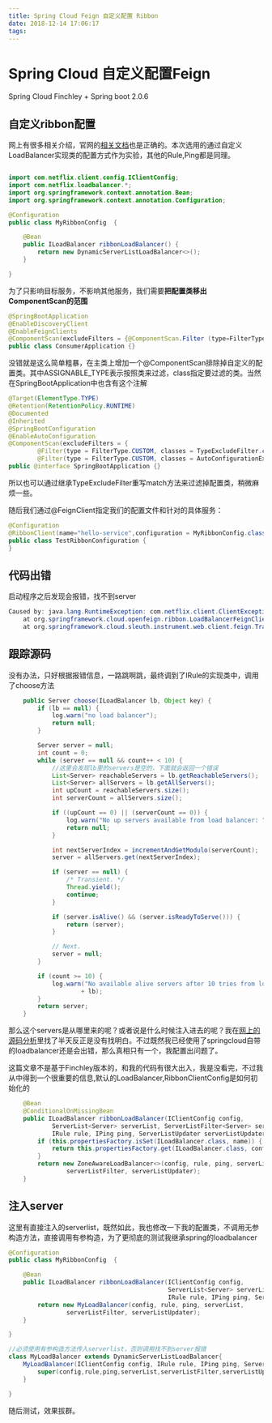 ```yaml
---
title: Spring Cloud Feign 自定义配置 Ribbon
date: 2018-12-14 17:06:17
tags:
---
```

# Spring Cloud 自定义配置Feign

Spring Cloud Finchley + Spring boot 2.0.6

## 自定义ribbon配置

网上有很多相关介绍，官网的[相关文档](https://cloud.spring.io/spring-cloud-static/Finchley.SR2/multi/multi_spring-cloud.html)也是正确的。本次选用的通过自定义LoadBalancer实现类的配置方式作为实验，其他的Rule,Ping都是同理。
```java

import com.netflix.client.config.IClientConfig;
import com.netflix.loadbalancer.*;
import org.springframework.context.annotation.Bean;
import org.springframework.context.annotation.Configuration;

@Configuration
public class MyRibbonConfig  {

    @Bean
    public ILoadBalancer ribbonLoadBalancer() {
        return new DynamicServerListLoadBalancer<>();
    }

}
```
为了只影响目标服务，不影响其他服务，我们需要**把配置类移出ComponentScan的范围**

```java
@SpringBootApplication
@EnableDiscoveryClient
@EnableFeignClients
@ComponentScan(excludeFilters = {@ComponentScan.Filter (type=FilterType.ASSIGNABLE_TYPE, classes = MyRibbonConfig.class)})
public class ConsumerApplication {}
```
没错就是这么简单粗暴，在主类上增加一个@ComponentScan排除掉自定义的配置类。其中ASSIGNABLE_TYPE表示按照类来过滤，class指定要过滤的类。当然在SpringBootApplication中也含有这个注解
```java
@Target(ElementType.TYPE)
@Retention(RetentionPolicy.RUNTIME)
@Documented
@Inherited
@SpringBootConfiguration
@EnableAutoConfiguration
@ComponentScan(excludeFilters = {
		@Filter(type = FilterType.CUSTOM, classes = TypeExcludeFilter.class),
		@Filter(type = FilterType.CUSTOM, classes = AutoConfigurationExcludeFilter.class) })
public @interface SpringBootApplication {}
```
所以也可以通过继承TypeExcludeFilter重写match方法来过滤掉配置类，稍微麻烦一些。

随后我们通过@FeignClient指定我们的配置文件和针对的具体服务：
```java
@Configuration
@RibbonClient(name="hello-service",configuration = MyRibbonConfig.class)
public class TestRibbonConfiguration {
}
```
## 代码出错

启动程序之后发现会报错，找不到server
```java
Caused by: java.lang.RuntimeException: com.netflix.client.ClientException: Load balancer does not have available server for client: hello-service
	at org.springframework.cloud.openfeign.ribbon.LoadBalancerFeignClient.execute(LoadBalancerFeignClient.java:71) ~[spring-cloud-openfeign-core-2.0.1.RELEASE.jar:2.0.1.RELEASE]
	at org.springframework.cloud.sleuth.instrument.web.client.feign.TraceLoadBalancerFeignClient.execute(TraceLoadBalancerFeignClient.java:67) ~[spring-cloud-sleuth-core-2.0.1.RELEASE.jar:2.0.1.RELEASE]
```

## 跟踪源码

没有办法，只好根据报错信息，一路跳啊跳，最终调到了IRule的实现类中，调用了choose方法
```java
    public Server choose(ILoadBalancer lb, Object key) {
        if (lb == null) {
            log.warn("no load balancer");
            return null;
        }

        Server server = null;
        int count = 0;
        while (server == null && count++ < 10) {
            //这里会发现lb里的servers是空的，下面就会返回一个错误
            List<Server> reachableServers = lb.getReachableServers();
            List<Server> allServers = lb.getAllServers();
            int upCount = reachableServers.size();
            int serverCount = allServers.size();

            if ((upCount == 0) || (serverCount == 0)) {
                log.warn("No up servers available from load balancer: " + lb);
                return null;
            }

            int nextServerIndex = incrementAndGetModulo(serverCount);
            server = allServers.get(nextServerIndex);

            if (server == null) {
                /* Transient. */
                Thread.yield();
                continue;
            }

            if (server.isAlive() && (server.isReadyToServe())) {
                return (server);
            }

            // Next.
            server = null;
        }

        if (count >= 10) {
            log.warn("No available alive servers after 10 tries from load balancer: "
                    + lb);
        }
        return server;
    }
```

那么这个servers是从哪里来的呢？或者说是什么时候注入进去的呢？我在[网上的源码分析](http://blog.didispace.com/springcloud-sourcecode-ribbon/)里找了半天反正是没有找明白。不过既然我已经使用了springcloud自带的loadbalancer还是会出错，那么真相只有一个，我配置出问题了。

这篇文章不是基于Finchley版本的，和我的代码有很大出入，我是没看完，不过我从中得到一个很重要的信息,默认的LoadBalancer,RibbonClientConfig是如何初始化的
```java
	@Bean
	@ConditionalOnMissingBean
	public ILoadBalancer ribbonLoadBalancer(IClientConfig config,
			ServerList<Server> serverList, ServerListFilter<Server> serverListFilter,
			IRule rule, IPing ping, ServerListUpdater serverListUpdater) {
		if (this.propertiesFactory.isSet(ILoadBalancer.class, name)) {
			return this.propertiesFactory.get(ILoadBalancer.class, config, name);
		}
		return new ZoneAwareLoadBalancer<>(config, rule, ping, serverList,
				serverListFilter, serverListUpdater);
	}
```
## 注入server

这里有直接注入的serverlist，既然如此，我也修改一下我的配置类，不调用无参构造方法，直接调用有参构造，为了更彻底的测试我继承spring的loadbalancer
```java
@Configuration
public class MyRibbonConfig  {

    @Bean
    public ILoadBalancer ribbonLoadBalancer(IClientConfig config,
                                            ServerList<Server> serverList, ServerListFilter<Server> serverListFilter,
                                            IRule rule, IPing ping, ServerListUpdater serverListUpdater) {
        return new MyLoadBalancer(config, rule, ping, serverList,
                serverListFilter, serverListUpdater);
    }

}

//必须使用有参构造方法传入serverlist，否则调用找不到server报错
class MyLoadBalancer extends DynamicServerListLoadBalancer{
    MyLoadBalancer(IClientConfig config, IRule rule, IPing ping, ServerList<Server> serverList, ServerListFilter<Server> serverListFilter, ServerListUpdater serverListUpdater) {
        super(config,rule,ping,serverList,serverListFilter,serverListUpdater);
    }

}
```

随后测试，效果拔群。